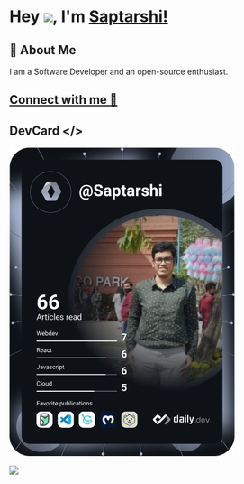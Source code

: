 # Hey <img src="https://github.com/TheDudeThatCode/TheDudeThatCode/blob/master/Assets/Hi.gif" width="30">, I'm [Saptarshi!](https://bio.link/saptarshi) 

## 🚀 About Me
I am a Software Developer and an open-source enthusiast.

## [Connect with me 💬](https://bio.link/saptarshi) 

## DevCard </>
<a href="https://app.daily.dev/Saptarshi"><img src="https://github.com/SaptarshiSarkar12/SaptarshiSarkar12/blob/main/devcard.svg" width="400" alt="Saptarshi Sarkar's Dev Card"/></a>

![](https://visitor-badge.laobi.icu/badge?page_id=saptarshisarkar12.saptarshisarkar12)
